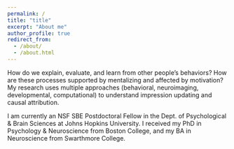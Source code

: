 ```yaml
---
permalink: /
title: "title"
excerpt: "About me"
author_profile: true
redirect_from: 
  - /about/
  - /about.html
---
```


How do we explain, evaluate, and learn from other people’s behaviors? How are these processes supported by mentalizing and affected by motivation? My research uses multiple approaches (behavioral, neuroimaging, developmental, computational) to understand impression updating and causal attribution. 

I am currently an NSF SBE Postdoctoral Fellow in the Dept. of Psychological & Brain Sciences at Johns Hopkins University. I received my PhD in Psychology & Neuroscience from Boston College, and my BA in Neuroscience from Swarthmore College.
